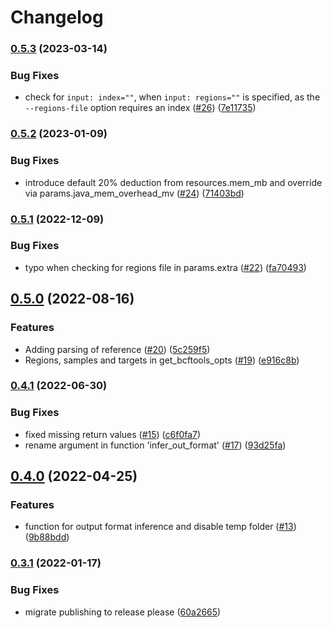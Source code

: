 # Changelog

### [0.5.3](https://www.github.com/snakemake/snakemake-wrapper-utils/compare/v0.5.2...v0.5.3) (2023-03-14)


### Bug Fixes

* check for `input: index=""`, when `input: regions=""` is specified, as the `--regions-file` option requires an index ([#26](https://www.github.com/snakemake/snakemake-wrapper-utils/issues/26)) ([7e11735](https://www.github.com/snakemake/snakemake-wrapper-utils/commit/7e117351211369e4f58753845f3fc19d5fad7606))

### [0.5.2](https://www.github.com/snakemake/snakemake-wrapper-utils/compare/v0.5.1...v0.5.2) (2023-01-09)


### Bug Fixes

* introduce default 20% deduction from resources.mem_mb and override via params.java_mem_overhead_mv ([#24](https://www.github.com/snakemake/snakemake-wrapper-utils/issues/24)) ([71403bd](https://www.github.com/snakemake/snakemake-wrapper-utils/commit/71403bd4a843cc66bee28c6a11a279654b2b1857))

### [0.5.1](https://www.github.com/snakemake/snakemake-wrapper-utils/compare/v0.5.0...v0.5.1) (2022-12-09)


### Bug Fixes

* typo when checking for regions file in params.extra ([#22](https://www.github.com/snakemake/snakemake-wrapper-utils/issues/22)) ([fa70493](https://www.github.com/snakemake/snakemake-wrapper-utils/commit/fa704938530accc957f48b267dde051cbd8d20fc))

## [0.5.0](https://www.github.com/snakemake/snakemake-wrapper-utils/compare/v0.4.1...v0.5.0) (2022-08-16)


### Features

* Adding parsing of reference ([#20](https://www.github.com/snakemake/snakemake-wrapper-utils/issues/20)) ([5c259f5](https://www.github.com/snakemake/snakemake-wrapper-utils/commit/5c259f5c9f5d4a15036bc6d2717e23e65cbe5917))
* Regions, samples and targets in get_bcftools_opts ([#19](https://www.github.com/snakemake/snakemake-wrapper-utils/issues/19)) ([e916c8b](https://www.github.com/snakemake/snakemake-wrapper-utils/commit/e916c8b56600655798ff7c1e12133aa44000035c))

### [0.4.1](https://www.github.com/snakemake/snakemake-wrapper-utils/compare/v0.4.0...v0.4.1) (2022-06-30)


### Bug Fixes

* fixed missing return values ([#15](https://www.github.com/snakemake/snakemake-wrapper-utils/issues/15)) ([c6f0fa7](https://www.github.com/snakemake/snakemake-wrapper-utils/commit/c6f0fa71affe7c89a780d44b15050a1ad71cfe1a))
* rename argument in function 'infer_out_format' ([#17](https://www.github.com/snakemake/snakemake-wrapper-utils/issues/17)) ([93d25fa](https://www.github.com/snakemake/snakemake-wrapper-utils/commit/93d25fae4527cbad277aaf9cec4e966b0cc8c81d))

## [0.4.0](https://www.github.com/snakemake/snakemake-wrapper-utils/compare/v0.3.1...v0.4.0) (2022-04-25)


### Features

* function for output format inference and disable temp folder ([#13](https://www.github.com/snakemake/snakemake-wrapper-utils/issues/13)) ([9b88bdd](https://www.github.com/snakemake/snakemake-wrapper-utils/commit/9b88bdd4dccf5a4cecf55facfaca04997b2a3df4))

### [0.3.1](https://www.github.com/snakemake/snakemake-wrapper-utils/compare/v0.3.0...v0.3.1) (2022-01-17)


### Bug Fixes

* migrate publishing to release please ([60a2665](https://www.github.com/snakemake/snakemake-wrapper-utils/commit/60a266593698c5503afbca7e6d5eb21a4c9c0153))
